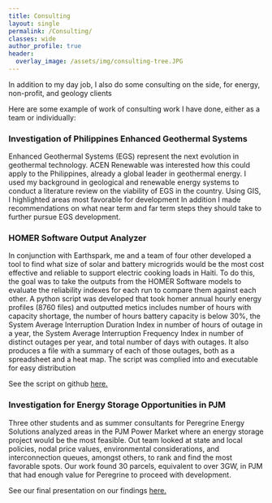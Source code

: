 ```yaml
---
title: Consulting
layout: single
permalink: /Consulting/
classes: wide
author_profile: true
header:
  overlay_image: /assets/img/consulting-tree.JPG
---
```


In addition to my day job, I also do some consulting on the side, for energy, non-profit, and geology clients

Here are some example of work of consulting work I have done, either as a team or individually:

### Investigation of Philippines Enhanced Geothermal Systems
Enhanced Geothermal Systems (EGS) represent the next evolution in geothermal technology. ACEN Renewable was interested how this could apply to the Philippines, already a global leader in geothermal energy.  I used my background in geological and renewable energy systems to conduct a literature review on the viability of EGS in the country.  Using GIS, I highlighted areas most favorable for development  In addition I made recommendations on what near term and far term steps they should take to further pursue EGS development. 

### HOMER Software Output Analyzer 

In conjunction with Earthspark, me and a team of four other developed a tool to find what size of solar and battery microgrids would be the most cost effective and reliable to support electric cooking loads in Haiti.  To do this, the goal was to take the outputs from the HOMER Software models to evaluate the
reliability indexes for each run to compare them against each other. A python script was developed that took homer annual hourly energy profiles (8760 files) and outputted  metics includes number of hours with capacity shortage, the number of hours battery capacity is below 30%, the System Average Interruption Duration Index in number of hours of outage in a year, the System Average Interruption Frequency Index in number of distinct outages per year, and total number of days with outages.  It also produces a file with a summary of each of those outages, both as a spreadsheet and a heat map.  The script was complied into and executable for easy distribution 

See the script on github [here.](https://github.com/npwelsh/8760-Load-Analysis)

### Investigation for Energy Storage Opportunities in PJM

Three other students and as summer consultants for Peregrine Energy Solutions analyzed areas in the PJM Power Market where an energy storage project would be the most feasible. Out team looked at state and local policies, nodal price values, environmental considerations, and interconnection queues, amongst others, to rank and find the most favorable spots.  Our work found 30 parcels, equivalent to over 3GW, in PJM that had enough value for Peregrine to proceed with development. 

See our final presentation on our findings [here.](https://arcg.is/zza5e)